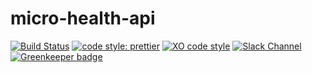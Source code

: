 # micro-health-api
[![Build Status](https://travis-ci.org/fmiras/micro-health.svg?branch=master)](https://travis-ci.org/fmiras/micro-health)
[![code style: prettier](https://img.shields.io/badge/code_style-prettier-ff69b4.svg?style=flat-square)](https://github.com/prettier/prettier)
[![XO code style](https://img.shields.io/badge/code_style-XO-5ed9c7.svg)](https://github.com/xojs/xo)
[![Slack Channel](http://zeit-slackin.now.sh/badge.svg)](https://zeit.chat/)
[![Greenkeeper badge](https://badges.greenkeeper.io/fmiras/micro-health.svg)](https://greenkeeper.io/)

